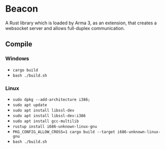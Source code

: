 # Beacon

A Rust library which is loaded by Arma 3, as an extension, that creates a websocket server and allows full-duplex communication.

## Compile

### Windows

- `cargo build`
- `bash ./build.sh`

### Linux

- `sudo dpkg --add-architecture i386;`
- `sudo apt update`
- `sudo apt install libssl-dev`
- `sudo apt install libssl-dev:i386`
- `sudo apt install gcc-multilib`
- `rustup install i686-unknown-linux-gnu`
- `PKG_CONFIG_ALLOW_CROSS=1 cargo build --target i686-unknown-linux-gnu`
- `bash ./build.sh`
